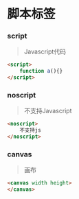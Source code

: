 # 脚本标签
### script
> Javascript代码

```html
<script>
    function a(){}
</script>
```

### noscript
> 不支持Javascript

```html
<noscript>
    不支持js
</noscript>
```

### canvas
> 画布

```html
<canvas width height>
</canvas>
```

